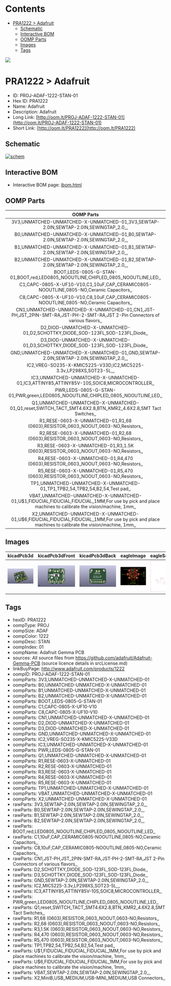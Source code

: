 



Contents
========

* [PRA1222 > Adafruit](#pra1222--adafruit)
	* [Schematic](#schematic)
	* [Interactive BOM](#interactive-bom)
	* [OOMP Parts](#oomp-parts)
	* [Images](#images)
	* [Tags](#tags)
  
![][im]
# PRA1222 > Adafruit

- ID: PROJ-ADAF-1222-STAN-01
- Hex ID: PRA1222
- Name: Adafruit
- Description: Adafruit
- Long Link: [http://oom.lt/PROJ-ADAF-1222-STAN-01](http://oom.lt/PROJ-ADAF-1222-STAN-01)
- Short Link: [http://oom.lt/PRA1222](http://oom.lt/PRA1222)

## Schematic
  
[![schem](eagleSchemImage.png)](eagleSchemImage.png)
## Interactive BOM

- Interactive BOM page: [ibom.html](https://htmlpreview.github.io/?https://github.com/oomlout/oomlout_OOMP_projects/blob/main/PROJ-ADAF-1222-STAN-01/kicad/bom/ibom.html)

## OOMP Parts
  

|OOMP Parts|
| :---: |
|3V3,UNMATCHED-UNMATCHED-X-UNMATCHED-01,3V3,SEWTAP-2.0IN,SEWTAP-2.0IN,SEWINGTAP_2.0,,,|
|B0,UNMATCHED-UNMATCHED-X-UNMATCHED-01,B0,SEWTAP-2.0IN,SEWTAP-2.0IN,SEWINGTAP_2.0,,,|
|B1,UNMATCHED-UNMATCHED-X-UNMATCHED-01,B1,SEWTAP-2.0IN,SEWTAP-2.0IN,SEWINGTAP_2.0,,,|
|B2,UNMATCHED-UNMATCHED-X-UNMATCHED-01,B2,SEWTAP-2.0IN,SEWTAP-2.0IN,SEWINGTAP_2.0,,,|
|BOOT,LEDS-0805-G-STAN-01,BOOT,red,LED0805_NOOUTLINE,CHIPLED_0805_NOOUTLINE,LED,,|
|C1,CAPC-0805-X-UF10-V10,C1,10uF,CAP_CERAMIC0805-NOOUTLINE,0805-NO,Ceramic Capacitors,,|
|C8,CAPC-0805-X-UF10-V10,C8,10uF,CAP_CERAMIC0805-NOOUTLINE,0805-NO,Ceramic Capacitors,,|
|CN1,UNMATCHED-UNMATCHED-X-UNMATCHED-01,CN1,JST-PH,JST_2PIN-SMT-RA,JST-PH-2-SMT-RA,JST 2-Pin Connectors of various flavors,,|
|D2,DIOD-UNMATCHED-X-UNMATCHED-01,D2,SCHOTTKY,DIODE_SOD-123FL,SOD-123FL,Diode,,|
|D3,DIOD-UNMATCHED-X-UNMATCHED-01,D3,SCHOTTKY,DIODE_SOD-123FL,SOD-123FL,Diode,,|
|GND,UNMATCHED-UNMATCHED-X-UNMATCHED-01,GND,SEWTAP-2.0IN,SEWTAP-2.0IN,SEWINGTAP_2.0,,,|
|IC2,VREG-SO235-X-KMIC5225-V33D,IC2,MIC5225-3.3v,LP298XS,SOT23-5L,,,|
|IC3,UNMATCHED-UNMATCHED-X-UNMATCHED-01,IC3,ATTINY85,ATTINY85V-10S,SOIC8,MICROCONTROLLER,,|
|PWR,LEDS-0805-G-STAN-01,PWR,green,LED0805_NOOUTLINE,CHIPLED_0805_NOOUTLINE,LED,,|
|Q1,UNMATCHED-UNMATCHED-X-UNMATCHED-01,Q1,reset,SWITCH_TACT_SMT4.6X2.8,BTN_KMR2_4.6X2.8,SMT Tact Switches,,|
|R1,RESE-0603-X-UNMATCHED-01,R1,68 (0603),RESISTOR_0603_NOOUT,0603-NO,Resistors,,|
|R2,RESE-0603-X-UNMATCHED-01,R2,68 (0603),RESISTOR_0603_NOOUT,0603-NO,Resistors,,|
|R3,RESE-0603-X-UNMATCHED-01,R3,1.5K (0603),RESISTOR_0603_NOOUT,0603-NO,Resistors,,|
|R4,RESE-0603-X-UNMATCHED-01,R4,470 (0603),RESISTOR_0603_NOOUT,0603-NO,Resistors,,|
|R5,RESE-0603-X-UNMATCHED-01,R5,470 (0603),RESISTOR_0603_NOOUT,0603-NO,Resistors,,|
|TP1,UNMATCHED-UNMATCHED-X-UNMATCHED-01,TP1,TPB2,54,TPB2,54,B2,54,Test pad,,|
|VBAT,UNMATCHED-UNMATCHED-X-UNMATCHED-01,U$1,FIDUCIAL,FIDUCIAL,FIDUCIAL_1MM,For use by pick and place machines to calibrate the vision/machine, 1mm,,|
|X2,UNMATCHED-UNMATCHED-X-UNMATCHED-01,U$6,FIDUCIAL,FIDUCIAL,FIDUCIAL_1MM,For use by pick and place machines to calibrate the vision/machine, 1mm,,|

## Images
  
  

|kicadPcb3d|kicadPcb3dFront|kicadPcb3dBack|eagleImage|eagleSchemImage|
| :---: | :---: | :---: | :---: | :---: |
|[![kicadPcb3d](kicadPcb3d_140.png)](kicadPcb3d.png)|[![kicadPcb3dFront](kicadPcb3dFront_140.png)](kicadPcb3dFront.png)|[![kicadPcb3dBack](kicadPcb3dBack_140.png)](kicadPcb3dBack.png)|[![eagleImage](eagleImage_140.png)](eagleImage.png)|[![eagleSchemImage](eagleSchemImage_140.png)](eagleSchemImage.png)|

## Tags

- hexID: PRA1222
- oompType: PROJ
- oompSize: ADAF
- oompColor: 1222
- oompDesc: STAN
- oompIndex: 01
- oompName: Adafruit Gemma PCB
- sources: All source files from https://github.com/adafruit/Adafruit-Gemma-PCB (source licence details in srcLicense.md)
- linkBuyPage: http://www.adafruit.com/products/1222
- oompID: PROJ-ADAF-1222-STAN-01
- oompParts: 3V3,UNMATCHED-UNMATCHED-X-UNMATCHED-01
- oompParts: B0,UNMATCHED-UNMATCHED-X-UNMATCHED-01
- oompParts: B1,UNMATCHED-UNMATCHED-X-UNMATCHED-01
- oompParts: B2,UNMATCHED-UNMATCHED-X-UNMATCHED-01
- oompParts: BOOT,LEDS-0805-G-STAN-01
- oompParts: C1,CAPC-0805-X-UF10-V10
- oompParts: C8,CAPC-0805-X-UF10-V10
- oompParts: CN1,UNMATCHED-UNMATCHED-X-UNMATCHED-01
- oompParts: D2,DIOD-UNMATCHED-X-UNMATCHED-01
- oompParts: D3,DIOD-UNMATCHED-X-UNMATCHED-01
- oompParts: GND,UNMATCHED-UNMATCHED-X-UNMATCHED-01
- oompParts: IC2,VREG-SO235-X-KMIC5225-V33D
- oompParts: IC3,UNMATCHED-UNMATCHED-X-UNMATCHED-01
- oompParts: PWR,LEDS-0805-G-STAN-01
- oompParts: Q1,UNMATCHED-UNMATCHED-X-UNMATCHED-01
- oompParts: R1,RESE-0603-X-UNMATCHED-01
- oompParts: R2,RESE-0603-X-UNMATCHED-01
- oompParts: R3,RESE-0603-X-UNMATCHED-01
- oompParts: R4,RESE-0603-X-UNMATCHED-01
- oompParts: R5,RESE-0603-X-UNMATCHED-01
- oompParts: TP1,UNMATCHED-UNMATCHED-X-UNMATCHED-01
- oompParts: VBAT,UNMATCHED-UNMATCHED-X-UNMATCHED-01
- oompParts: X2,UNMATCHED-UNMATCHED-X-UNMATCHED-01
- rawParts: 3V3,SEWTAP-2.0IN,SEWTAP-2.0IN,SEWINGTAP_2.0,,,
- rawParts: B0,SEWTAP-2.0IN,SEWTAP-2.0IN,SEWINGTAP_2.0,,,
- rawParts: B1,SEWTAP-2.0IN,SEWTAP-2.0IN,SEWINGTAP_2.0,,,
- rawParts: B2,SEWTAP-2.0IN,SEWTAP-2.0IN,SEWINGTAP_2.0,,,
- rawParts: BOOT,red,LED0805_NOOUTLINE,CHIPLED_0805_NOOUTLINE,LED,,
- rawParts: C1,10uF,CAP_CERAMIC0805-NOOUTLINE,0805-NO,Ceramic Capacitors,,
- rawParts: C8,10uF,CAP_CERAMIC0805-NOOUTLINE,0805-NO,Ceramic Capacitors,,
- rawParts: CN1,JST-PH,JST_2PIN-SMT-RA,JST-PH-2-SMT-RA,JST 2-Pin Connectors of various flavors,,
- rawParts: D2,SCHOTTKY,DIODE_SOD-123FL,SOD-123FL,Diode,,
- rawParts: D3,SCHOTTKY,DIODE_SOD-123FL,SOD-123FL,Diode,,
- rawParts: GND,SEWTAP-2.0IN,SEWTAP-2.0IN,SEWINGTAP_2.0,,,
- rawParts: IC2,MIC5225-3.3v,LP298XS,SOT23-5L,,,
- rawParts: IC3,ATTINY85,ATTINY85V-10S,SOIC8,MICROCONTROLLER,,
- rawParts: PWR,green,LED0805_NOOUTLINE,CHIPLED_0805_NOOUTLINE,LED,,
- rawParts: Q1,reset,SWITCH_TACT_SMT4.6X2.8,BTN_KMR2_4.6X2.8,SMT Tact Switches,,
- rawParts: R1,68 (0603),RESISTOR_0603_NOOUT,0603-NO,Resistors,,
- rawParts: R2,68 (0603),RESISTOR_0603_NOOUT,0603-NO,Resistors,,
- rawParts: R3,1.5K (0603),RESISTOR_0603_NOOUT,0603-NO,Resistors,,
- rawParts: R4,470 (0603),RESISTOR_0603_NOOUT,0603-NO,Resistors,,
- rawParts: R5,470 (0603),RESISTOR_0603_NOOUT,0603-NO,Resistors,,
- rawParts: TP1,TPB2,54,TPB2,54,B2,54,Test pad,,
- rawParts: U$1,FIDUCIAL,FIDUCIAL,FIDUCIAL_1MM,For use by pick and place machines to calibrate the vision/machine, 1mm,,
- rawParts: U$6,FIDUCIAL,FIDUCIAL,FIDUCIAL_1MM,For use by pick and place machines to calibrate the vision/machine, 1mm,,
- rawParts: VBAT,SEWTAP-2.0IN,SEWTAP-2.0IN,SEWINGTAP_2.0,,,
- rawParts: X2,MiniB,USB_MEDIUM,USB-MINI_MEDIUM,USB Connectors,,



[im]: kicadPcb3d_450.png
